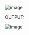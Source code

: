![image](https://github.com/user-attachments/assets/fbd8742d-856a-487b-93d8-4d9b95fb2f10)


OUTPUT:

![image](https://github.com/user-attachments/assets/a7a80022-230d-41d9-9fff-d5b51eec037a)

